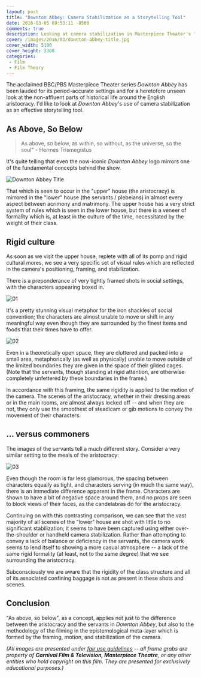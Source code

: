 ```yaml
---
layout: post
title: "Downton Abbey: Camera Stabilization as a Storytelling Tool"
date: 2016-03-05 09:53:11 -0500
comments: true
description: Looking at camera stabilization in Masterpiece Theater's "Downton Abbey"
cover: /images/2016/03/downton-abbey-title.jpg
cover_width: 5100
cover_height: 3300
categories: 
 - Film
 - Film Theory
---
```


The acclaimed BBC/PBS Masterpiece Theater series *Downton Abbey* has been lauded for its period-accurate settings and for a heretofore unseen look at the non-affluent parts of historical life around the English aristocracy. I'd like to look at *Downton Abbey*'s use of camera stabilization as an effective storytelling tool.

<!-- more -->

## As Above, So Below

> As above, so below, as within, so without, as the universe, so the soul" - Hermes Trismegistus

It's quite telling that even the now-iconic *Downton Abbey* logo mirrors one of the fundamental concepts behind the show.

![Downton Abbey Title](/images/2016/03/downton-abbey-title.jpg)  

That which is seen to occur in the "upper" house (the aristocracy) is mirrored in the "lower" house (the servants / plebeians) in almost every aspect between acrimony and matrimony. The upper house has a very strict system of rules which is seen in the lower house, but there is a veneer of formality which is, at least in the culture of the time, necessitated by the weight of their class. 

## Rigid culture

As soon as we visit the upper house, replete with all of its pomp and rigid cultural mores, we see a very specific set of visual rules which are reflected in the camera's positioning, framing, and stabilization.

There is a preponderance of very tightly framed shots in social settings, with the characters appearing boxed in.

![01](/images/2016/03/downton-abbey-01.jpg)  

It's a pretty stunning visual metaphor for the iron shackles of social convention; the characters are almost unable to move or shift in any meaningful way even though they are surrounded by the finest items and foods that their times have to offer.

![02](/images/2016/03/downton-abbey-02.jpg)  

Even in a theoretically open space, they are cluttered and packed into a small area, metaphorically (as well as physically) unable to move outside of the limited boundaries they are given in the space of their gilded cages. (Note that the servants, though standing at rigid attention, are otherwise completely unfettered by these boundaries in the frame.)

In accordance with this framing, the same rigidity is applied to the motion of the camera. The scenes of the aristocracy, whether in their dressing areas or in the main rooms, are almost always locked off -- and when they are not, they only use the smoothest of steadicam or gib motions to convey the movement of their characters.

## ... versus commoners

The images of the servants tell a much different story. Consider a very similar setting to the meals of the aristocracy:

![03](/images/2016/03/downton-abbey-03.jpg)  

Even though the room is far less glamorous, the spacing between characters equally as tight, and characters serving (in much the same way), there is an immediate difference apparent in the frame. Characters are shown to have a bit of negative space around them, and no props are seen to block views of their faces, as the candelabras do for the aristocracy.

Continuing on with this contrasting comparison, we can see that the vast majority of all scenes of the "lower" house are shot with little to no significant stabilization; it seems to have been captured using either over-the-shoulder or handheld camera stabilization. Rather than attempting to convey a lack of balance or deficiency in the servants, the camera work seems to lend itself to showing a more casual atmosphere -- a lack of the same rigid formality (at least, not to the same degree) that we see surrounding the aristocracy.

Subconsciously we are aware that the rigidity of the class structure and all of its associated confining baggage is not as present in these shots and scenes. 

## Conclusion

"As above, so below", as a concept, applies not just to the difference between the aristocracy and the servants in *Downton Abbey*, but also to the methodology of the filming in the epistemological meta-layer which is formed by the framing, motion, and stabilization of the camera.

*(All images are presented under [fair use guidelines](http://libguides.mit.edu/usingimages) -- all frame grabs are property of **Carnival Film & Television, Masterpiece Theatre**, or any other entities who hold copyright on this film. They are presented for exclusively educational purposes.)*
